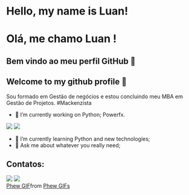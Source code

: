 # Hello, my name is Luan!
# Olá, me chamo Luan ! 

## Bem vindo ao meu perfil GitHub 👋
## Welcome to my github profile 👋

Sou formado em Gestão de negócios e estou concluindo meu MBA em Gestão de Projetos.
#Mackenzista
- 🔭 I’m currently working on Python; Powerfx.


<img src="https://cdn.jsdelivr.net/gh/devicons/devicon@latest/icons/python/python-original-wordmark.svg" />
<img src="https://cdn.jsdelivr.net/gh/devicons/devicon@latest/icons/microsoftsqlserver/microsoftsqlserver-plain.svg" />
          
- 🌱 I’m currently learning Python and new technologies;
- 💬 Ask me about whatever you really need;
## Contatos:

<div>
<a href = "mailto:fe.luanferreira@gmail.com"><img loading="lazy" src="https://img.shields.io/badge/Gmail-D14836?style=for-the-badge&logo=gmail&logoColor=white" target="_blank"></a>
<a href="https://www.linkedin.com/in/luan-sferreira/" target="_blank"><img loading="lazy" src="https://img.shields.io/badge/-LinkedIn-%230077B5?style=for-the-badge&logo=linkedin&logoColor=white" target="_blank"></a>   
</div>

<div class="tenor-gif-embed" data-postid="7159479166447750351" data-share-method="host" data-aspect-ratio="1.33929" data-width="100%"><a href="https://tenor.com/view/phew-gif-7159479166447750351">Phew GIF</a>from <a href="https://tenor.com/search/phew-gifs">Phew GIFs</a></div> <script type="text/javascript" async src="https://tenor.com/embed.js"></script>
